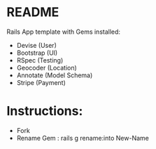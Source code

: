 # README

Rails App template with Gems installed:

- Devise (User) 
- Bootstrap (UI)
- RSpec (Testing)
- Geocoder (Location)
- Annotate (Model Schema)
- Stripe (Payment)

# Instructions:

- Fork
- Rename Gem : rails g rename:into New-Name
